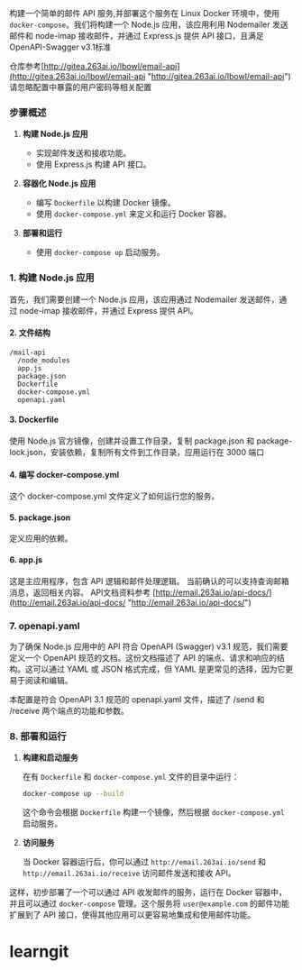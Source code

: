 构建一个简单的邮件 API 服务,并部署这个服务在 Linux Docker 环境中，使用 `docker-compose`。我们将构建一个 Node.js 应用，该应用利用 Nodemailer 发送邮件和 node-imap 接收邮件，并通过 Express.js 提供 API 接口，且满足OpenAPI-Swagger v3.1标准

仓库参考[http://gitea.263ai.io/lbowl/email-api](http://gitea.263ai.io/lbowl/email-api "http://gitea.263ai.io/lbowl/email-api")
请忽略配置中暴露的用户密码等相关配置

### 步骤概述

1. **构建 Node.js 应用**
   - 实现邮件发送和接收功能。
   - 使用 Express.js 构建 API 接口。

2. **容器化 Node.js 应用**
   - 编写 `Dockerfile` 以构建 Docker 镜像。
   - 使用 `docker-compose.yml` 来定义和运行 Docker 容器。

3. **部署和运行**
   - 使用 `docker-compose up` 启动服务。

### 1. 构建 Node.js 应用

首先，我们需要创建一个 Node.js 应用，该应用通过 Nodemailer 发送邮件，通过 node-imap 接收邮件，并通过 Express 提供 API。

#### 2. 文件结构

```
/mail-api
  /node_modules
  app.js
  package.json
  Dockerfile
  docker-compose.yml
  openapi.yaml

```

#### 3. Dockerfile
使用 Node.js 官方镜像，创建并设置工作目录，复制 package.json 和 package-lock.json，安装依赖，复制所有文件到工作目录，应用运行在 3000 端口


#### 4. 编写 docker-compose.yml
这个 docker-compose.yml 文件定义了如何运行您的服务。


#### 5. package.json
定义应用的依赖。


#### 6. app.js
这是主应用程序，包含 API 逻辑和邮件处理逻辑。
当前确认的可以支持查询邮箱消息，返回相关内容。
API文档资料参考 [http://email.263ai.io/api-docs/](http://email.263ai.io/api-docs/ "http://email.263ai.io/api-docs/")



### 7. openapi.yaml
为了确保 Node.js 应用中的 API 符合 OpenAPI (Swagger) v3.1 规范，我们需要定义一个 OpenAPI 规范的文档。这份文档描述了 API 的端点、请求和响应的结构。这可以通过 YAML 或 JSON 格式完成，但 YAML 是更常见的选择，因为它更易于阅读和编辑。

本配置是符合 OpenAPI 3.1 规范的 openapi.yaml 文件，描述了 /send 和 /receive 两个端点的功能和参数。




### 8. 部署和运行

1. **构建和启动服务**

   在有 `Dockerfile` 和 `docker-compose.yml` 文件的目录中运行：

   ```bash
   docker-compose up --build
   ```

   这个命令会根据 `Dockerfile` 构建一个镜像，然后根据 `docker-compose.yml` 启动服务。

2. **访问服务**

   当 Docker 容器运行后，你可以通过 `http://email.263ai.io/send` 和 `http://email.263ai.io/receive` 访问邮件发送和接收 API。

这样，初步部署了一个可以通过 API 收发邮件的服务，运行在 Docker 容器中，并且可以通过 `docker-compose` 管理。这个服务将 `user@example.com` 的邮件功能扩展到了 API 接口，使得其他应用可以更容易地集成和使用邮件功能。
# learngit
